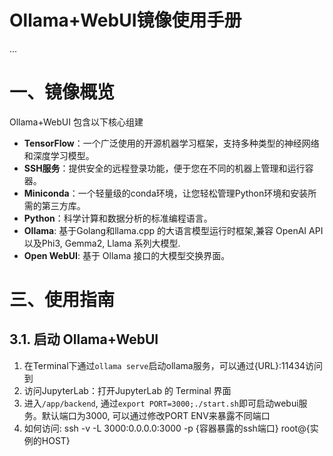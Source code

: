 # Ollama+WebUI镜像使用手册

...

# 一、镜像概览

Ollama+WebUI 包含以下核心组建

- **TensorFlow**：一个广泛使用的开源机器学习框架，支持多种类型的神经网络和深度学习模型。
- **SSH服务**：提供安全的远程登录功能，便于您在不同的机器上管理和运行容器。
- **Miniconda**：一个轻量级的conda环境，让您轻松管理Python环境和安装所需的第三方库。
- **Python**：科学计算和数据分析的标准编程语言。
- **Ollama**:  基于Golang和llama.cpp 的大语言模型运行时框架,兼容 OpenAI API 以及Phi3, Gemma2, Llama 系列大模型.
- **Open WebUI**: 基于 Ollama 接口的大模型交换界面。

# 三、使用指南

## 3.1. 启动 Ollama+WebUI

1. 在Terminal下通过`ollama serve`启动ollama服务，可以通过{URL}:11434访问到
2. 访问JupyterLab：打开JupyterLab 的 Terminal 界面
3. 进入`/app/backend`, 通过`export PORT=3000;./start.sh`即可启动webui服务。默认端口为3000, 可以通过修改PORT ENV来暴露不同端口
4. 如何访问: ssh -v -L 3000:0.0.0.0:3000 -p {容器暴露的ssh端口} root@{实例的HOST}
